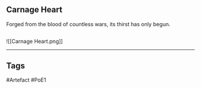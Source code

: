 ## Carnage Heart
Forged from the blood of countless wars,
its thirst has only begun.
##
![[Carnage Heart.png]]

---
## Tags
#Artefact
#PoE1